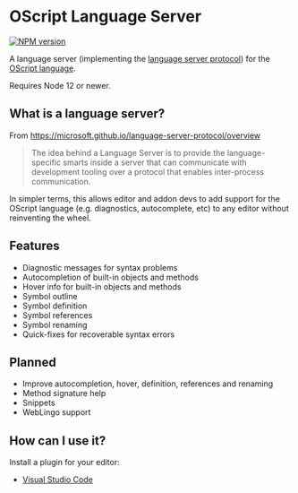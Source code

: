 # OScript Language Server

[![NPM version](https://badge.fury.io/js/oscript-language-server.png)](http://badge.fury.io/js/oscript-language-server)

A language server (implementing the [language server protocol]) for the [OScript language].

Requires Node 12 or newer.

## What is a language server?

From https://microsoft.github.io/language-server-protocol/overview

> The idea behind a Language Server is to provide the language-specific smarts inside a server that can communicate with development tooling over a protocol that enables inter-process communication.

In simpler terms, this allows editor and addon devs to add support for the OScript language (e.g. diagnostics, autocomplete, etc) to any editor without reinventing the wheel.

## Features

* Diagnostic messages for syntax problems
* Autocompletion of built-in objects and methods
* Hover info for built-in objects and methods
* Symbol outline
* Symbol definition
* Symbol references
* Symbol renaming
* Quick-fixes for recoverable syntax errors

## Planned

* Improve autocompletion, hover, definition, references and renaming
* Method signature help
* Snippets
* WebLingo support

## How can I use it?

Install a plugin for your editor:

* [Visual Studio Code](../..#readme)

[language server protocol]: https://microsoft.github.io/language-server-protocol/
[OScript language]: https://github.com/prantlf/oscript-parser/blob/master/doc/grammar.md#oscript-language-grammar
